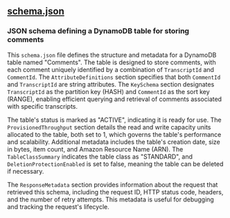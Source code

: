 ## [schema.json](schema.json)

### JSON schema defining a DynamoDB table for storing comments

This `schema.json` file defines the structure and metadata for a DynamoDB table named "Comments". The table is designed to store comments, with each comment uniquely identified by a combination of `TranscriptId` and `CommentId`. The `AttributeDefinitions` section specifies that both `CommentId` and `TranscriptId` are string attributes. The `KeySchema` section designates `TranscriptId` as the partition key (HASH) and `CommentId` as the sort key (RANGE), enabling efficient querying and retrieval of comments associated with specific transcripts.

The table's status is marked as "ACTIVE", indicating it is ready for use. The `ProvisionedThroughput` section details the read and write capacity units allocated to the table, both set to 1, which governs the table's performance and scalability. Additional metadata includes the table's creation date, size in bytes, item count, and Amazon Resource Name (ARN). The `TableClassSummary` indicates the table class as "STANDARD", and `DeletionProtectionEnabled` is set to false, meaning the table can be deleted if necessary.

The `ResponseMetadata` section provides information about the request that retrieved this schema, including the request ID, HTTP status code, headers, and the number of retry attempts. This metadata is useful for debugging and tracking the request's lifecycle.

